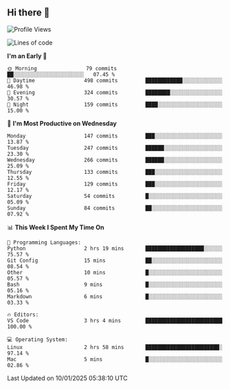 ## Hi there 👋

<!--
**Wangmerlyn/Wangmerlyn** is a ✨ _special_ ✨ repository because its `README.md` (this file) appears on your GitHub profile.

Here are some ideas to get you started:

- 🔭 I’m currently working on ...
- 🌱 I’m currently learning ...
- 👯 I’m looking to collaborate on ...
- 🤔 I’m looking for help with ...
- 💬 Ask me about ...
- 📫 How to reach me: ...
- 😄 Pronouns: ...
- ⚡ Fun fact: ...
-->
<!--START_SECTION:waka-->
![Profile Views](http://img.shields.io/badge/Profile%20Views-321-blue)

![Lines of code](https://img.shields.io/badge/From%20Hello%20World%20I%27ve%20Written-8.1%20million%20lines%20of%20code-blue)

**I'm an Early 🐤** 

```text
🌞 Morning                79 commits          ██░░░░░░░░░░░░░░░░░░░░░░░   07.45 % 
🌆 Daytime                498 commits         ████████████░░░░░░░░░░░░░   46.98 % 
🌃 Evening                324 commits         ████████░░░░░░░░░░░░░░░░░   30.57 % 
🌙 Night                  159 commits         ████░░░░░░░░░░░░░░░░░░░░░   15.00 % 
```
📅 **I'm Most Productive on Wednesday** 

```text
Monday                   147 commits         ███░░░░░░░░░░░░░░░░░░░░░░   13.87 % 
Tuesday                  247 commits         ██████░░░░░░░░░░░░░░░░░░░   23.30 % 
Wednesday                266 commits         ██████░░░░░░░░░░░░░░░░░░░   25.09 % 
Thursday                 133 commits         ███░░░░░░░░░░░░░░░░░░░░░░   12.55 % 
Friday                   129 commits         ███░░░░░░░░░░░░░░░░░░░░░░   12.17 % 
Saturday                 54 commits          █░░░░░░░░░░░░░░░░░░░░░░░░   05.09 % 
Sunday                   84 commits          ██░░░░░░░░░░░░░░░░░░░░░░░   07.92 % 
```


📊 **This Week I Spent My Time On** 

```text
💬 Programming Languages: 
Python                   2 hrs 19 mins       ███████████████████░░░░░░   75.57 % 
Git Config               15 mins             ██░░░░░░░░░░░░░░░░░░░░░░░   08.54 % 
Other                    10 mins             █░░░░░░░░░░░░░░░░░░░░░░░░   05.57 % 
Bash                     9 mins              █░░░░░░░░░░░░░░░░░░░░░░░░   05.16 % 
Markdown                 6 mins              █░░░░░░░░░░░░░░░░░░░░░░░░   03.33 % 

🔥 Editors: 
VS Code                  3 hrs 4 mins        █████████████████████████   100.00 % 

💻 Operating System: 
Linux                    2 hrs 58 mins       ████████████████████████░   97.14 % 
Mac                      5 mins              █░░░░░░░░░░░░░░░░░░░░░░░░   02.86 % 
```


 Last Updated on 10/01/2025 05:38:10 UTC
<!--END_SECTION:waka-->
